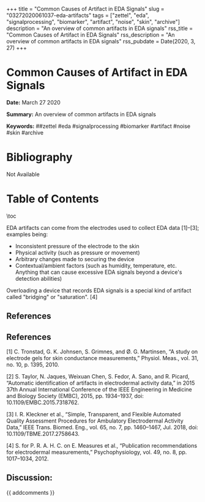 +++
title = "Common Causes of Artifact in EDA Signals"
slug = "03272020061037-eda-artifacts"
tags = ["zettel", "eda", "signalprocessing", "biomarker", "artifact", "noise", "skin", "archive"]
description = "An overview of common artifacts in EDA signals"
rss_title = "Common Causes of Artifact in EDA Signals"
rss_description = "An overview of common artifacts in EDA signals"
rss_pubdate = Date(2020, 3, 27)
+++



Common Causes of Artifact in EDA Signals
=========

**Date:** March 27 2020

**Summary:** An overview of common artifacts in EDA signals

**Keywords:** ##zettel #eda #signalprocessing #biomarker #artifact #noise #skin #archive

Bibliography
==========

Not Available

Table of Contents
=========

\toc

EDA artifacts can come from the electrodes used to collect EDA data [1]–[3]; examples being:

  * Inconsistent pressure of the electrode to the skin
  * Physical activity (such as pressure or movement)
  * Arbitrary changes made to securing the device
  * Contextual/ambient factors (such as humidity, temperature, etc. Anything that can cause excessive EDA signals beyond a device's detection abilities)

Overloading a device that records EDA signals is a special kind of artifact called "bridging" or "saturation". [4]

## References

## References

[1] C. Tronstad, G. K. Johnsen, S. Grimnes, and Ø. G. Martinsen, “A study on electrode gels for skin conductance measurements,” Physiol. Meas., vol. 31, no. 10, p. 1395, 2010.

[2] S. Taylor, N. Jaques, Weixuan Chen, S. Fedor, A. Sano, and R. Picard, “Automatic identification of artifacts in electrodermal activity data,” in 2015 37th Annual International Conference of the IEEE Engineering in Medicine and Biology Society (EMBC), 2015, pp. 1934–1937, doi: 10.1109/EMBC.2015.7318762.

[3] I. R. Kleckner et al., “Simple, Transparent, and Flexible Automated Quality Assessment Procedures for Ambulatory Electrodermal Activity Data,” IEEE Trans. Biomed. Eng., vol. 65, no. 7, pp. 1460–1467, Jul. 2018, doi: 10.1109/TBME.2017.2758643.

[4] S. for P. R. A. H. C. on E. Measures et al., “Publication recommendations for electrodermal measurements,” Psychophysiology, vol. 49, no. 8, pp. 1017–1034, 2012.
## Discussion: 

{{ addcomments }}
